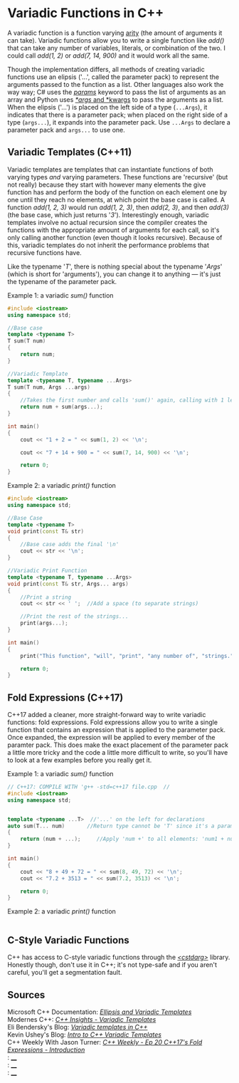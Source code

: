 # Variadic Functions in C++
A variadic function is a function varying [arity](https://en.wikipedia.org/wiki/Arity) (the amount of arguments it can take). Variadic functions allow you to write a single 
function like _add()_ that can take any number of variables, literals, or combination of the two. I could call _add(1, 2)_ or _add(7, 14, 900)_ and it would work all the same.

Though the implementation differs, all methods of creating variadic functions use an elipsis ('...', called the parameter pack) to represent the arguments passed
to the function as a list. Other languages also work the way way; C# uses the [_params_](https://www.c-sharpcorner.com/UploadFile/c63ec5/use-params-keyword-in-C-Sharp/) keyword
to pass the list of arguments as an array and Python uses [_\*args_ and \*kwargs](https://www.geeksforgeeks.org/args-kwargs-python/) to pass the arguments as a list.
When the elipsis ('...') is placed on the left side of a type (`...Args`), it indicates that there is a parameter pack; when placed on the right side of a type (`args...`), 
it expands into the parameter pack. Use `...Args` to declare a parameter pack and `args...` to use one.

## Variadic Templates (C++11)
Variadic templates are templates that can instantiate functions of both varying types _and_ varying parameters. These functions are 'recursive' (but not really) because
they start with however many elements the give function has and perform the body of the function on each element one by one until they reach no elements, at which point 
the base case is called. A function _add(1, 2, 3)_ would run _add(1, 2, 3)_, then _add(2, 3)_, and then _add(3)_ (the base case, which just returns '_3_'). Interestingly
enough, variadic templates involve no actual recursion since the compiler creates the functions with the appropriate amount of arguments for each call, so it's only 
calling another function (even though it looks recursive). Because of this, variadic templates do not inherit the performance problems that recursive functions have.

Like the typename '_T_', there is nothing special about the typename '_Args_' (which is short for 'arguments'), you can change it to anything — it's just the typename
of the parameter pack.

Example 1: a variadic _sum()_ function
```C++
#include <iostream>
using namespace std;

//Base case
template <typename T>
T sum(T num)
{
    return num;
}

//Variadic Template
template <typename T, typename ...Args>
T sum(T num, Args ...args)
{
    //Takes the first number and calls 'sum()' again, calling with 1 less item
    return num + sum(args...);
}

int main()
{
    cout << "1 + 2 = " << sum(1, 2) << '\n';

    cout << "7 + 14 + 900 = " << sum(7, 14, 900) << '\n';

    return 0;
}
```

Example 2: a variadic _print()_ function
```C++
#include <iostream>
using namespace std;

//Base Case
template <typename T>
void print(const T& str)
{
    //Base case adds the final '\n'
    cout << str << '\n';
}

//Variadic Print Function
template <typename T, typename ...Args>
void print(const T& str, Args... args)
{
    //Print a string
    cout << str << ' ';  //Add a space (to separate strings)

    //Print the rest of the strings...
    print(args...);
}

int main()
{
    print("This function", "will", "print", "any number of", "strings.");  //or anything else you give it, like '10'

    return 0;
}
```

## Fold Expressions (C++17)
C++17 added a cleaner, more straight-forward way to write variadic functions: fold expressions. Fold expressions allow you to write a single function that contains an
expression that is applied to the parameter pack. Once expanded, the expression will be applied to every member of the paramter pack. This does make the exact
placement of the parameter pack a little more tricky and the code a little more difficult to write, so you'll have to look at a few examples before you really get it.

Example 1: a variadic _sum()_ function
```C++
// C++17: COMPILE WITH 'g++ -std=c++17 file.cpp  //
#include <iostream>
using namespace std;


template <typename ...T>  //'...' on the left for declarations
auto sum(T... num)       //Return type cannot be 'T' since it's a parameter pack...
{
    return (num + ...);     //Apply 'num +' to all elements: 'num1 + num2 + num3...'
}

int main()
{
    cout << "8 + 49 + 72 = " << sum(8, 49, 72) << '\n';
    cout << "7.2 + 3513 = " << sum(7.2, 3513) << '\n';

    return 0;
}
```

Example 2: a variadic _print()_ function
```C++

```

## C-Style Variadic Functions
C++ has access to C-style variadic functions through the [_\<cstdarg\>_](https://www.cplusplus.com/reference/cstdarg/) library. <br />
Honestly though, don't use it in C++; it's not type-safe and if you aren't careful, you'll get a segmentation fault.

## Sources
Microsoft C++ Documentation: [_Ellipsis and Variadic Templates_](https://docs.microsoft.com/en-us/cpp/cpp/ellipses-and-variadic-templates?view=msvc-160) <br />
Modernes C++: [_C++ Insights - Variadic Templates_](https://www.modernescpp.com/index.php/c-insights-variadic-templates) <br />
Eli Bendersky's Blog: [_Variadic templates in C++_](https://eli.thegreenplace.net/2014/variadic-templates-in-c/) <br />
Kevin Ushey's Blog: [_Intro to C++ Variadic Templates_](https://kevinushey.github.io/blog/2016/01/27/introduction-to-c++-variadic-templates/) <br />
C++ Weekly With Jason Turner: [_C++ Weekly - Ep 20 C++17's Fold Expressions - Introduction_](https://www.youtube.com/watch?v=nhk8pF_SlTk) <br />
: [__]() <br />
: [__]() <br />
: [__]() <br />

